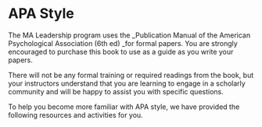 # APA Style

The MA Leadership program uses the _Publication Manual of the American Psychological Association \(6th ed\) _for formal papers. You are strongly encouraged to purchase this book to use as a guide as you write your papers.

There will not be any formal training or required readings from the book, but your instructors understand that you are learning to engage in a scholarly community and will be happy to assist you with specific questions.

To help you become more familiar with APA style, we have provided the following resources and activities for you.



